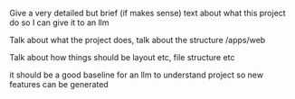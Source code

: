 Give a very detailed but brief (if makes sense) text about what this project do so I can give it to an llm

Talk about what the project does, talk about the structure /apps/web

Talk about how things should be layout etc, file structure etc

it should be a good baseline for an llm to understand project so new features can be generated
